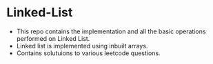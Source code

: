 # Linked-List
- This repo contains the implementation and all the basic operations performed on Linked List.
- Linked list is implemented using inbuilt arrays.
- Contains solutuions to various leetcode questions.
